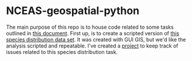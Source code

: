# NCEAS-geospatial-python

The main purpose of this repo is to house code related to some tasks outlined in [this document](https://docs.google.com/document/d/1HHFwNG6fuDos9cv6_fHiemI0tjQelOM2q5Ed3xt2EJU/edit). First up, is to create a scripted version of [this species distribution data set](https://github.nceas.ucsb.edu/NCEAS/sasap-bio/issues/26). It was created with GUI GIS, but we'd like the analysis scripted and repeatable. I've created a [project](https://github.com/scottbmortensen/NCEAS-geospatial-python/projects/1) to keep track of issues related to this species distribution task.
